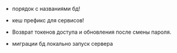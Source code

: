 - порядок с названиями бд!
- кеш префикс для сервисов!
- Возврат токенов доступа и обновления после смены пароля.


- миграции бд локально запуск сервера